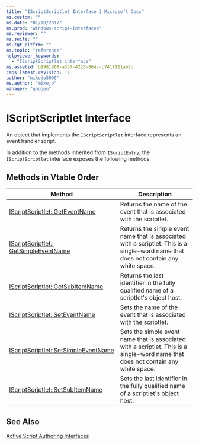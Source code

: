 ```yaml
---
title: "IScriptScriptlet Interface | Microsoft Docs"
ms.custom: ""
ms.date: "01/18/2017"
ms.prod: "windows-script-interfaces"
ms.reviewer: ""
ms.suite: ""
ms.tgt_pltfrm: ""
ms.topic: "reference"
helpviewer_keywords: 
  - "IScriptScriptlet interface"
ms.assetid: b9981908-a337-4228-864c-c741f111ab2d
caps.latest.revision: 11
author: "mikejo5000"
ms.author: "mikejo"
manager: "ghogen"
---
```

# IScriptScriptlet Interface
An object that implements the `IScriptScriptlet` interface represents an event handler script.  
  
 In addition to the methods inherited from `IScriptEntry`, the `IScriptScriptlet` interface exposes the following methods.  
  
## Methods in Vtable Order  
  
|Method|Description|  
|------------|-----------------|  
|[IScriptScriptlet::GetEventName](../../winscript/reference/iscriptscriptlet-geteventname.md)|Returns the name of the event that is associated with the scriptlet.|  
|[IScriptScriptlet:: GetSimpleEventName](../../winscript/reference/iscriptscriptlet-getsimpleeventname.md)|Returns the simple event name that is associated with a scriptlet. This is a single-word name that does not contain any white space.|  
|[IScriptScriptlet::GetSubItemName](../../winscript/reference/iscriptscriptlet-getsubitemname.md)|Returns the last identifier in the fully qualified name of a scriptlet's object host.|  
|[IScriptScriptlet::SetEventName](../../winscript/reference/iscriptscriptlet-seteventname.md)|Sets the name of the event that is associated with the scriptlet.|  
|[IScriptScriptlet::SetSimpleEventName](../../winscript/reference/iscriptscriptlet-setsimpleeventname.md)|Sets the simple event name that is associated with a scriptlet. This is a single-word name that does not contain any white space.|  
|[IScriptScriptlet::SetSubItemName](../../winscript/reference/iscriptscriptlet-setsubitemname.md)|Sets the last identifier in the fully qualified name of a scriptlet's object host.|  
  
## See Also  
 [Active Script Authoring Interfaces](../../winscript/reference/active-script-authoring-interfaces.md)